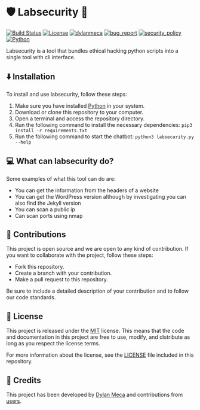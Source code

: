 # 🛡️ Labsecurity 🐍
[![Build Status](https://img.shields.io/github/stars/dylanmeca/labsecurity.svg)](https://github.com/dylanmeca/labsecurity)
[![License](https://img.shields.io/github/license/dylanmeca/labsecurity.svg)](https://github.com/dylanmeca/labsecurity/blob/main/LICENSE)
[![dylanmeca](https://img.shields.io/badge/author-dylanmeca-green.svg)](https://github.com/dylanmeca)
[![bug_report](https://img.shields.io/badge/bug-report-red.svg)](https://github.com/dylanmeca/labsecurity/blob/main/.github/ISSUE_TEMPLATE/bug_report.md)
[![security_policy](https://img.shields.io/badge/security-policy-cyan.svg)](https://github.com/meca/labsecurity/blob/main/.github/SECURITY.md)
[![Python](https://img.shields.io/badge/language-Python%20-yellow.svg)](https://www.python.org)

Labsecurity is a tool that bundles ethical hacking python scripts into a single tool with cli interface.

## ⬇️ Installation
To install and use labsecurity, follow these steps:

1. Make sure you have installed [Python](https://www.python.org/) in your system.
2. Download or clone this repository to your computer.
3. Open a terminal and access the repository directory.
4. Run the following command to install the necessary dependencies: ```pip3 install -r requirements.txt```
5. Run the following command to start the chatbot: ```python3 labsecurity.py --help ```

## 💻 What can labsecurity do?
Some examples of what this tool can do are:

* You can get the information from the headers of a website
* You can get the WordPress version although by investigating you can also find the Jekyll version
* You can scan a public ip
* Can scan ports using nmap

## 👷 Contributions
This project is open source and we are open to any kind of contribution. If you want to collaborate with the project, follow these steps:

- Fork this repository.
- Create a branch with your contribution.
- Make a pull request to this repository. 

Be sure to include a detailed description of your contribution and to follow our code standards.

## 📜 License
This project is released under the [MIT](https://github.com/dylanmeca/labsecurity/blob/main/LICENSE) license. This means that the code and documentation in this project are free to use, modify, and distribute as long as you respect the license terms.

For more information about the license, see the [LICENSE](https://github.com/dylanmeca/labsecurity/blob/main/LICENSE) file included in this repository.

## 🧾 Credits
This project has been developed by [Dylan Meca](https://github.com/dylanmeca) and contributions from [users](https://github.com/dylanmeca/labsecurity/contributors).

